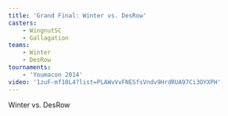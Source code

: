 ```yaml
---
title: 'Grand Final: Winter vs. DesRow'
casters:
    - WingnutSC
    - Gallagation
teams:
    - Winter
    - DesRow
tournaments:
    - 'Youmacon 2014'
video: '1zuF-mf10L4?list=PLAWvVvFNESfsVndv9HrdRUA97Ci3OYXPH'
---
```

Winter vs. DesRow